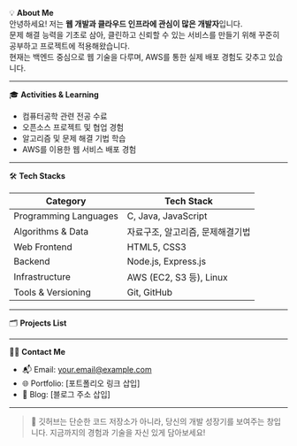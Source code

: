 💡 **About Me**  
안녕하세요! 저는 **웹 개발과 클라우드 인프라에 관심이 많은 개발자**입니다.  
문제 해결 능력을 기초로 삼아, 클린하고 신뢰할 수 있는 서비스를 만들기 위해 꾸준히 공부하고 프로젝트에 적용해왔습니다.  
현재는 백엔드 중심으로 웹 기술을 다루며, AWS를 통한 실제 배포 경험도 갖추고 있습니다.

---

🎓 **Activities & Learning**  
- 컴퓨터공학 관련 전공 수료  
- 오픈소스 프로젝트 및 협업 경험  
- 알고리즘 및 문제 해결 기법 학습  
- AWS를 이용한 웹 서비스 배포 경험

---

🛠️ **Tech Stacks**

| Category               | Tech Stack                                                    |
|------------------------|----------------------------------------------------------------|
| Programming Languages  | C, Java, JavaScript                                            |
| Algorithms & Data      | 자료구조, 알고리즘, 문제해결기법                              |
| Web Frontend           | HTML5, CSS3                                                    |
| Backend                | Node.js, Express.js                                            |
| Infrastructure         | AWS (EC2, S3 등), Linux                                        |
| Tools & Versioning     | Git, GitHub                                                    |

---

🗂️ **Projects List**

---

🧑‍💻 **Contact Me**
- 📬 Email: your.email@example.com  
- 🌐 Portfolio: [포트폴리오 링크 삽입]  
- 📝 Blog: [블로그 주소 삽입]

---

> 💬 깃허브는 단순한 코드 저장소가 아니라, 당신의 개발 성장기를 보여주는 창입니다. 지금까지의 경험과 기술을 자신 있게 담아보세요!
